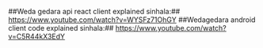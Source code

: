 ##Weda gedara api react client explained sinhala:## https://www.youtube.com/watch?v=WYSFz71OhGY
##Wedagedara android client code explained sinhala:## https://www.youtube.com/watch?v=C5R44kX3EdY
